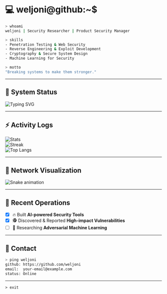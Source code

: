 # 💻 weljoni@github:~$

```bash
> whoami
weljoni | Security Researcher | Product Security Manager

> skills
- Penetration Testing & Web Security
- Reverse Engineering & Exploit Development
- Cryptography & Secure System Design
- Machine Learning for Security

> motto
"Breaking systems to make them stronger."
```

---

## 🧠 System Status

![Typing SVG](https://readme-typing-svg.herokuapp.com?font=Fira+Code&weight=500&size=20&duration=2500&pause=1000&color=39FF14&center=true&vCenter=true&width=500&lines=Loading+Cybersecurity+Modules...;Running+Real-World+Pentests...;Developing+Security+Tools...)

---

## ⚡ Activity Logs

![Stats](https://github-readme-stats.vercel.app/api?username=weljoni&show_icons=true&theme=matrix)  
![Streak](https://github-readme-streak-stats.herokuapp.com/?user=weljoni&theme=matrix)  
![Top Langs](https://github-readme-stats.vercel.app/api/top-langs/?username=weljoni&layout=compact&theme=matrix)

---

## 🐍 Network Visualization

![Snake animation](https://github.com/weljoni/weljoni/blob/output/github-contribution-grid-snake.svg)

---

## 📂 Recent Operations

- [x] 🔥 Built **AI-powered Security Tools**  
- [x] 🕵️ Discovered & Reported **High-impact Vulnerabilities**  
- [ ] 🤖 Researching **Adversarial Machine Learning**  

---

## 📡 Contact

```bash
> ping weljoni
github: https://github.com/weljoni
email:  your-email@example.com
status: Online
```

---

`> exit`
